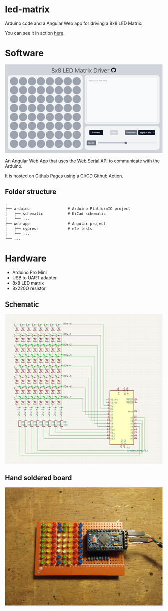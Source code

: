# led-matrix
Arduino code and a Angular Web app for driving a 8x8 LED Matrix.

You can see it in action [here](https://youtu.be/ep3m4p4XYZE).

# Software
![screenshot](screenshot.png) 

An Angular Web App that uses the [Web Serial API](https://developer.mozilla.org/en-US/docs/Web/API/Web_Serial_API) to communicate with the Arduino.

It is hosted on [Github Pages](https://stopnoanime.github.io/led-matrix/) using a CI/CD Github Action.

## Folder structure
    .
    ├── arduino                 # Arduino PlatformIO project
    │   ├── schematic           # KiCad schematic
    │   └── ...
    ├── web-app                 # Angular project
    │   ├── cypress             # e2e tests
    │   └── ...
    └── ...

# Hardware
- Arduino Pro Mini
- USB to UART adapter
- 8x8 LED matrix
- 8x220Ω resistor

## Schematic
![schematic](schematic.jpg)

## Hand soldered board
![image of board](hardware.jpg) 